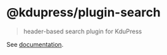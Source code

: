 # @kdupress/plugin-search

> header-based search plugin for KduPress

See [documentation](https://kdupress.web.app/plugin/official/plugin-search.html).

